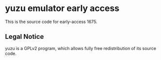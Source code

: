 yuzu emulator early access
=============

This is the source code for early-access 1675.

## Legal Notice

yuzu is a GPLv2 program, which allows fully free redistribution of its source code.